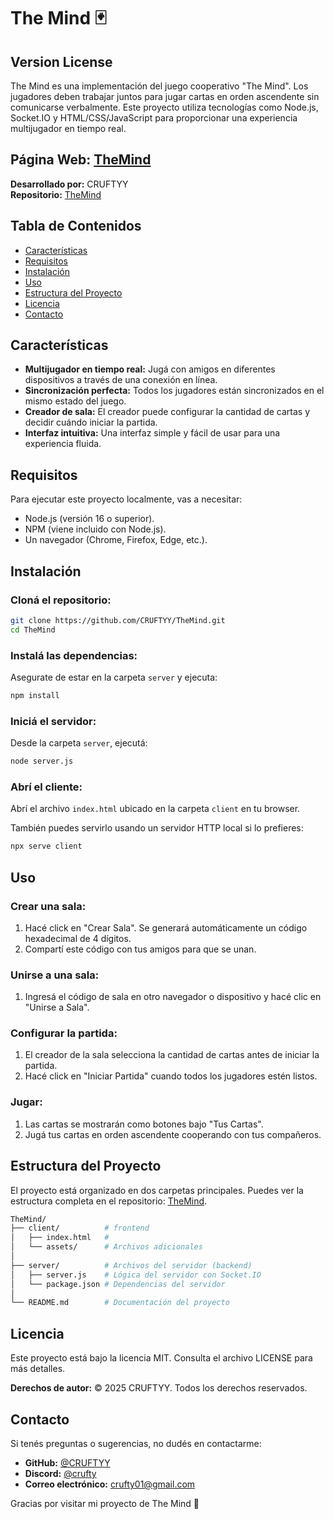 # The Mind 🃏

## Version License
The Mind es una implementación del juego cooperativo "The Mind". Los jugadores deben trabajar juntos para jugar cartas en orden ascendente sin comunicarse verbalmente. Este proyecto utiliza tecnologías como Node.js, Socket.IO y HTML/CSS/JavaScript para proporcionar una experiencia multijugador en tiempo real.

## **Página Web:** [TheMind](https://themind-smj1.onrender.com)
**Desarrollado por:** CRUFTYY  
**Repositorio:** [TheMind](https://github.com/CRUFTYY/TheMind)


## Tabla de Contenidos
- [Características](#caracteristicas)
- [Requisitos](#requisitos)
- [Instalación](#instalacion)
- [Uso](#uso)
- [Estructura del Proyecto](#estructura-del-proyecto)
- [Licencia](#licencia)
- [Contacto](#contacto)

## Características
- **Multijugador en tiempo real:** Jugá con amigos en diferentes dispositivos a través de una conexión en línea.
- **Sincronización perfecta:** Todos los jugadores están sincronizados en el mismo estado del juego.
- **Creador de sala:** El creador puede configurar la cantidad de cartas y decidir cuándo iniciar la partida.
- **Interfaz intuitiva:** Una interfaz simple y fácil de usar para una experiencia fluida.

## Requisitos
Para ejecutar este proyecto localmente, vas a necesitar:
- Node.js (versión 16 o superior).
- NPM (viene incluido con Node.js).
- Un navegador (Chrome, Firefox, Edge, etc.).

## Instalación
### Cloná el repositorio:
```bash
git clone https://github.com/CRUFTYY/TheMind.git
cd TheMind
```

### Instalá las dependencias:
Asegurate de estar en la carpeta `server` y ejecuta:
```bash
npm install
```

### Iniciá el servidor:
Desde la carpeta `server`, ejecutá:
```bash
node server.js
```

### Abrí el cliente:
Abrí el archivo `index.html` ubicado en la carpeta `client` en tu browser.

También puedes servirlo usando un servidor HTTP local si lo prefieres:
```bash
npx serve client
```

## Uso
### Crear una sala:
1. Hacé click en "Crear Sala". Se generará automáticamente un código hexadecimal de 4 dígitos.
2. Compartí este código con tus amigos para que se unan.

### Unirse a una sala:
1. Ingresá el código de sala en otro navegador o dispositivo y hacé clic en "Unirse a Sala".

### Configurar la partida:
1. El creador de la sala selecciona la cantidad de cartas antes de iniciar la partida.
2. Hacé click en "Iniciar Partida" cuando todos los jugadores estén listos.

### Jugar:
1. Las cartas se mostrarán como botones bajo "Tus Cartas".
2. Jugá tus cartas en orden ascendente cooperando con tus compañeros.

## Estructura del Proyecto
El proyecto está organizado en dos carpetas principales. Puedes ver la estructura completa en el repositorio: [TheMind](https://github.com/CRUFTYY/TheMind).
```bash
TheMind/
├── client/          # frontend
│   ├── index.html   # 
│   └── assets/      # Archivos adicionales
│
├── server/          # Archivos del servidor (backend)
│   ├── server.js    # Lógica del servidor con Socket.IO
│   └── package.json # Dependencias del servidor
│
└── README.md        # Documentación del proyecto
```

## Licencia
Este proyecto está bajo la licencia MIT. Consulta el archivo LICENSE para más detalles.

**Derechos de autor:** © 2025 CRUFTYY. Todos los derechos reservados.

## Contacto
Si tenés preguntas o sugerencias, no dudés en contactarme:
- **GitHub:** [@CRUFTYY](https://github.com/CRUFTYY)
- **Discord:** [@crufty](https://discord.com/users/844310623706021969)
- **Correo electrónico:** crufty01@gmail.com

Gracias por visitar mi proyecto de The Mind 🎉

